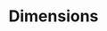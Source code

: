 ---
bigquery: https://console.cloud.google.com/bigquery?p=covid-19-dimensions-ai&page=table&d=data&t=publications
contributors: Digital Science, https://www.digital-science.com/
cost: Free for personal, non-commercial use.
description: Dimensions contains more than 100 million publications, ranging from
  articles published in scholarly journals, books and book chapters, to preprints
  and conference proceedings. All publications are contextualized with linked data
  sets, funding, publications, patents, clinical trials, and policy documents. You
  can also view associated categories, funders, institutions, and researcher profiles.
documentation: https://docs.dimensions.ai/bigquery/index.html
last_edit: 04/06/2022, 01:53:54
location: https://www.dimensions.ai/products/free/
maintained_by: Digital Science, https://www.digital-science.com/
schema_fields:
- funding_amount
- arxiv_id
- research_org_city_names
- category_bra
- license
- original_title
- filing_year
- start_year
- repository_name
- wikipedia_url
- brief_title
- isbn
- authors
- date
- jurisdiction
- repository_id
- embargo_date
- citations_count
- funder_org_state_codes
- application_number
- altmetrics
- family_members_ids
- filing_date
- subtitles
- doi
- year
- cpc
- publication_ids
- funding_chf
- funding_nzd
- acknowledgements
- pages
- aliases
- category_hrcs_rac
- category_hrcs_hc
- conditions
- category_icrp_ct
- grant_number
- address
- email_address
- family_id
- publication_year
- parent_id
- associated_publication_pmid
- gender
- supporting_grant_ids
- acronyms
- book_series_title
- language
- category_sdg
- description
- family_count
- date_online
- open_access_categories
- journal_lists
- name
- status
- clinical_trial_ids
- repository_url
- associated_publication_id
- legal_status
- cited_by_ids
- publication_date
- patent_ids
- kind
- metrics
- date_print
- phase
- end_date
- funding_eur
- source_id
- issue
- pmid
- title
- current_assignee_orgs
- funder_orgs
- ipcr
- funder_org_countries
- funding_jpy
- relationships
- funding_gbp
- original_abstract
- concepts
- funding_aud
- reference_ids
- research_orgs
- research_org_cities
- funder_countries
- category_icrp_cso
- created_date
- book_title
- category_for
- date_modified
- linkout
- inventor_names
- funder_org_cities
- links
- assignee_countries
- resulting_publication_doi
- research_org_state_names
- original_assignee_orgs
- associated_grant_ids
- mesh_terms
- funding_details
- category_hra
- types
- labels
- research_org_country_names
- end_year
- research_org_countries
- granted_date
- volume
- external_ids
- eisbn
- research_org_state_codes
- category_uoa
- filing_status
- type
- citations
- date_normal
- established
- priority_date
- journal
- funding_usd
- acronym
- associated_publication_arxiv_id
- current_assignee_countries
- original_assignee
- start_date
- abstract
- editors
- organisation_details
- researcher_ids
- expiration_date
- funder_org
- date_imported_gbq
- date_inserted
- category_rcdc
- categories
- id
- legal_events
- pmcid
- resulting_publication_ids
- conference
- citation_string
- funder_org_acronyms
- funding_cny
- open_access_categories_v2
- priority_year
- associated_publication_doi
- granted_year
- registry
- assignee_orgs
- publisher
- current_assignee
- original_assignee_countries
- funding_cad
- foa_number
- proceedings_title
- mesh_headings
- investigators
- interventions
- active_years
- funding_currency
- expiration_year
shortname: dimensions
tags:
- scholarly literature
- patents
- funding
- clinical trials
- academic profiles
terms_of_use: 'Use of both the Dimensions COVID-19 dataset and full Dimensions dataset
  are subject to the Dimensions Terms of use: https://www.dimensions.ai/policies-terms-legal '
title: Dimensions
uuid: dcff88bd-fe6b-4fdb-8159-809bf9d7bc1c
---